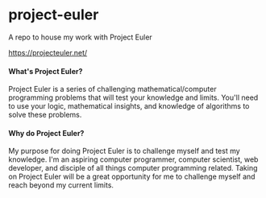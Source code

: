 # project-euler
A repo to house my work with Project Euler

https://projecteuler.net/

#### What's Project Euler?
Project Euler is a series of challenging mathematical/computer programming problems that will test your knowledge and limits. You'll need to use your logic, mathematical insights, and knowledge of algorithms to solve these problems. 

#### Why do Project Euler?
My purpose for doing Project Euler is to challenge myself and test my knowledge. I'm an aspiring computer programmer, computer scientist, web developer, and disciple of all things computer programming related. Taking on Project Euler will be a great opportunity for me to challenge myself and reach beyond my current limits. 
